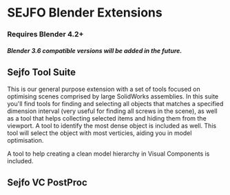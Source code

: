 # SEJFO Blender Extensions
### Requires Blender 4.2+
##### Blender 3.6 compatible versions will be added in the future.

## Sejfo Tool Suite
This is our general purpose extension with a set of tools focused on optimising scenes comprised by large SolidWorks assemblies.
In this suite you'll find tools for finding and selecting all objects that matches a specified dimension interval (very useful for finding all screws in the scene), 
as well as a tool that helps collecting selected items and hiding them from the viewport.
A tool to identify the most dense object is included as well. This tool will select the object with most verticies, aiding you in model optimisation.

A tool to help creating a clean model hierarchy in Visual Components is included.

## Sejfo VC PostProc
